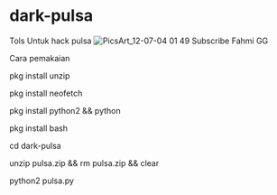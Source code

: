 # dark-pulsa
Tols Untuk hack pulsa
![PicsArt_12-07-04 01 49](https://user-images.githubusercontent.com/43435359/70405133-b7c3ab00-1a6e-11ea-8d3c-331bbcf97640.jpg)
Subscribe Fahmi GG


Cara pemakaian

pkg install unzip

pkg install neofetch

pkg install python2 && python

pkg install bash

cd dark-pulsa

unzip pulsa.zip && rm pulsa.zip && clear 

python2 pulsa.py
